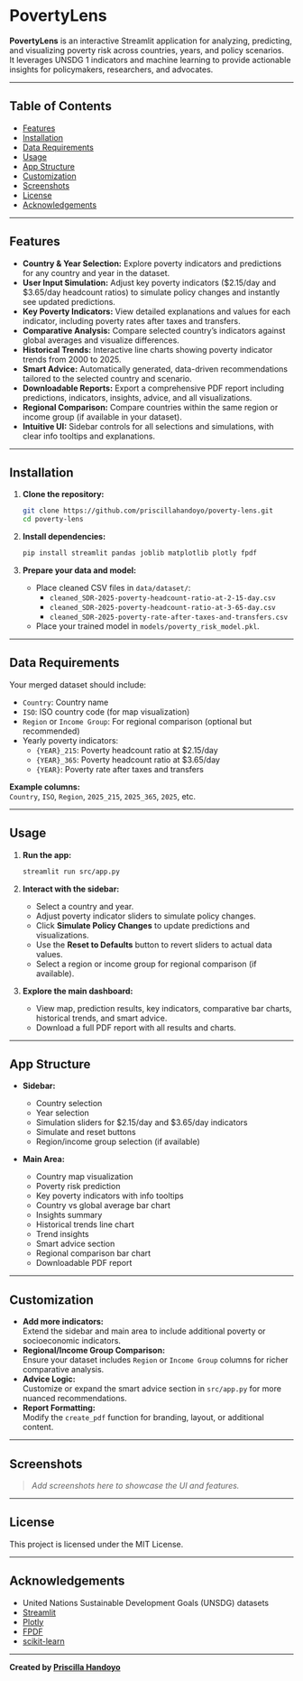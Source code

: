 # PovertyLens

**PovertyLens** is an interactive Streamlit application for analyzing, predicting, and visualizing poverty risk across countries, years, and policy scenarios.  
It leverages UNSDG 1 indicators and machine learning to provide actionable insights for policymakers, researchers, and advocates.

---

## Table of Contents

- [Features](#features)
- [Installation](#installation)
- [Data Requirements](#data-requirements)
- [Usage](#usage)
- [App Structure](#app-structure)
- [Customization](#customization)
- [Screenshots](#screenshots)
- [License](#license)
- [Acknowledgements](#acknowledgements)

---

## Features

- **Country & Year Selection:** Explore poverty indicators and predictions for any country and year in the dataset.
- **User Input Simulation:** Adjust key poverty indicators ($2.15/day and $3.65/day headcount ratios) to simulate policy changes and instantly see updated predictions.
- **Key Poverty Indicators:** View detailed explanations and values for each indicator, including poverty rates after taxes and transfers.
- **Comparative Analysis:** Compare selected country’s indicators against global averages and visualize differences.
- **Historical Trends:** Interactive line charts showing poverty indicator trends from 2000 to 2025.
- **Smart Advice:** Automatically generated, data-driven recommendations tailored to the selected country and scenario.
- **Downloadable Reports:** Export a comprehensive PDF report including predictions, indicators, insights, advice, and all visualizations.
- **Regional Comparison:** Compare countries within the same region or income group (if available in your dataset).
- **Intuitive UI:** Sidebar controls for all selections and simulations, with clear info tooltips and explanations.

---

## Installation

1. **Clone the repository:**
    ```sh
    git clone https://github.com/priscillahandoyo/poverty-lens.git
    cd poverty-lens
    ```

2. **Install dependencies:**
    ```sh
    pip install streamlit pandas joblib matplotlib plotly fpdf
    ```

3. **Prepare your data and model:**
    - Place cleaned CSV files in `data/dataset/`:
        - `cleaned_SDR-2025-poverty-headcount-ratio-at-2-15-day.csv`
        - `cleaned_SDR-2025-poverty-headcount-ratio-at-3-65-day.csv`
        - `cleaned_SDR-2025-poverty-rate-after-taxes-and-transfers.csv`
    - Place your trained model in `models/poverty_risk_model.pkl`.

---

## Data Requirements

Your merged dataset should include:

- `Country`: Country name
- `ISO`: ISO country code (for map visualization)
- `Region` or `Income Group`: For regional comparison (optional but recommended)
- Yearly poverty indicators:
    - `{YEAR}_215`: Poverty headcount ratio at $2.15/day
    - `{YEAR}_365`: Poverty headcount ratio at $3.65/day
    - `{YEAR}`: Poverty rate after taxes and transfers

**Example columns:**  
`Country`, `ISO`, `Region`, `2025_215`, `2025_365`, `2025`, etc.

---

## Usage

1. **Run the app:**
    ```sh
    streamlit run src/app.py
    ```

2. **Interact with the sidebar:**
    - Select a country and year.
    - Adjust poverty indicator sliders to simulate policy changes.
    - Click **Simulate Policy Changes** to update predictions and visualizations.
    - Use the **Reset to Defaults** button to revert sliders to actual data values.
    - Select a region or income group for regional comparison (if available).

3. **Explore the main dashboard:**
    - View map, prediction results, key indicators, comparative bar charts, historical trends, and smart advice.
    - Download a full PDF report with all results and charts.

---

## App Structure

- **Sidebar:**  
  - Country selection  
  - Year selection  
  - Simulation sliders for $2.15/day and $3.65/day indicators  
  - Simulate and reset buttons  
  - Region/income group selection (if available)

- **Main Area:**  
  - Country map visualization  
  - Poverty risk prediction  
  - Key poverty indicators with info tooltips  
  - Country vs global average bar chart  
  - Insights summary  
  - Historical trends line chart  
  - Trend insights  
  - Smart advice section  
  - Regional comparison bar chart  
  - Downloadable PDF report

---

## Customization

- **Add more indicators:**  
  Extend the sidebar and main area to include additional poverty or socioeconomic indicators.
- **Regional/Income Group Comparison:**  
  Ensure your dataset includes `Region` or `Income Group` columns for richer comparative analysis.
- **Advice Logic:**  
  Customize or expand the smart advice section in `src/app.py` for more nuanced recommendations.
- **Report Formatting:**  
  Modify the `create_pdf` function for branding, layout, or additional content.

---

## Screenshots

> _Add screenshots here to showcase the UI and features._

---

## License

This project is licensed under the MIT License.

---

## Acknowledgements

- United Nations Sustainable Development Goals (UNSDG) datasets
- [Streamlit](https://streamlit.io/)
- [Plotly](https://plotly.com/python/)
- [FPDF](https://pyfpdf.github.io/)
- [scikit-learn](https://scikit-learn.org/)

---

**Created by [Priscilla Handoyo](https://github.com/priscillahandoyo)**